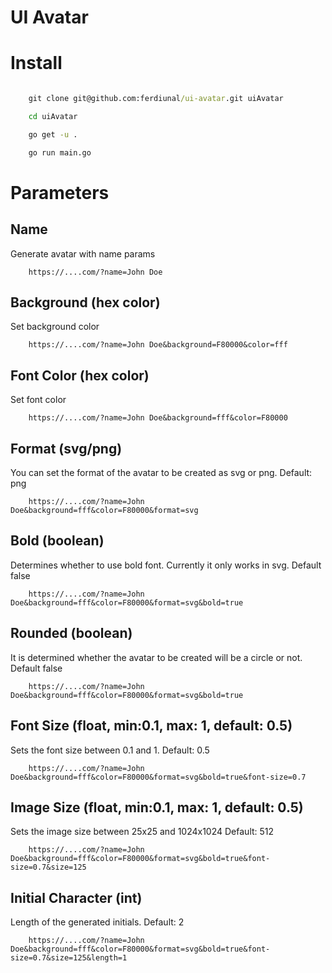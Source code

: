 # UI Avatar


# Install

```cmd

    git clone git@github.com:ferdiunal/ui-avatar.git uiAvatar

    cd uiAvatar

    go get -u .

    go run main.go

```


# Parameters

## Name

Generate avatar with name params

```
    https://....com/?name=John Doe

```

## Background (hex color)

Set background color

```
    https://....com/?name=John Doe&background=F80000&color=fff

```

## Font Color (hex color)

Set font color

```
    https://....com/?name=John Doe&background=fff&color=F80000

```

## Format (svg/png)

You can set the format of the avatar to be created as svg or png. Default: png


```
    https://....com/?name=John Doe&background=fff&color=F80000&format=svg

```

## Bold (boolean)

Determines whether to use bold font. Currently it only works in svg. Default false


```
    https://....com/?name=John Doe&background=fff&color=F80000&format=svg&bold=true

```

## Rounded (boolean)

It is determined whether the avatar to be created will be a circle or not. Default false



```
    https://....com/?name=John Doe&background=fff&color=F80000&format=svg&bold=true

```


## Font Size (float, min:0.1, max: 1, default: 0.5)

Sets the font size between 0.1 and 1. Default: 0.5


```
    https://....com/?name=John Doe&background=fff&color=F80000&format=svg&bold=true&font-size=0.7

```

## Image Size (float, min:0.1, max: 1, default: 0.5)

Sets the image size between 25x25 and 1024x1024 Default: 512


```
    https://....com/?name=John Doe&background=fff&color=F80000&format=svg&bold=true&font-size=0.7&size=125

```

## Initial Character (int)

Length of the generated initials. Default: 2


```
    https://....com/?name=John Doe&background=fff&color=F80000&format=svg&bold=true&font-size=0.7&size=125&length=1

```